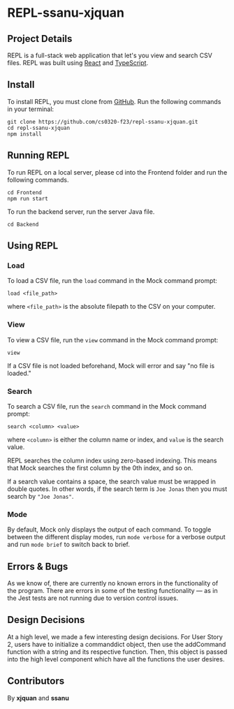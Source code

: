 # REPL-ssanu-xjquan

## Project Details

REPL is a full-stack web application that let's you view and search CSV files. REPL was built using [React](https://react.dev/) and [TypeScript](https://www.typescriptlang.org/).

## Install

To install REPL, you must clone from [GitHub](https://github.com/cs0320-f23/repl-ssanu-xjquan). Run the following commands in your terminal:
```shell
git clone https://github.com/cs0320-f23/repl-ssanu-xjquan.git
cd repl-ssanu-xjquan
npm install
```

## Running REPL
To run REPL on a local server, please cd into the Frontend folder and run the following commands.

```shell
cd Frontend
npm run start
```

To run the backend server, run the server Java file.

```shell
cd Backend
```
## Using REPL

### Load

To load a CSV file, run the `load` command in the Mock command prompt:

```shell
load <file_path>
```

where `<file_path>` is the absolute filepath to the CSV on your computer.

### View

To view a CSV file, run the `view` command in the Mock command prompt:

```shell
view
```

If a CSV file is not loaded beforehand, Mock will error and say "no file is loaded."

### Search

To search a CSV file, run the `search` command in the Mock command prompt:

```shell
search <column> <value>
```

where `<column>` is either the column name or index, and `value` is the search value.

REPL searches the column index using zero-based indexing. This means that Mock searches the first column by the 0th index, and so on.

If a search value contains a space, the search value must be wrapped in double quotes. In other words, if the search term is `Joe Jonas` then you must search by `"Joe Jonas"`.

### Mode

By default, Mock only displays the output of each command. To toggle between the different display modes, run `mode verbose` for a verbose output and run `mode brief` to switch back to brief.


## Errors & Bugs

As we know of, there are currently no known errors in the functionality of the program. There are errors in some of the testing functionality — as in the Jest tests are not running due to version control issues.

## Design Decisions

At a high level, we made a few interesting design decisions. For User Story 2, users have to initialize a commanddict object, then use the addCommand function with a string and its respective function. Then, this object is passed into the high level <REPL /> component which have all the functions the user desires.

## Contributors

By **xjquan** and **ssanu**